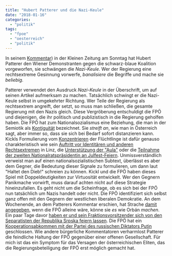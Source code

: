 ```yaml
---
title: "Hubert Patterer und die Nazi-Keule"
date: "2018-01-16"
categories: 
  - "politik"
tags: 
  - "fpoe"
  - "oesterreich"
  - "politik"
---
```


In seinem [Kommentar](http://www.kleinezeitung.at/meinung/meinungktnhp/5353254/Demos-gegen-TuerkisBlau_Rueckkehr-der-NaziKeule)) in der Kleinen Zeitung am Sonntag hat Hubert Patterer den Wiener Demonstranten gegen die schwarz-blaue Koalition vorgeworfen, sie schwängen die _Nazi-Keule_. Wer der Regierung eine rechtsextreme Gesinnung vorwerfe, _banalisiere_ die Begriffe und mache sie _beliebig_.

Patterer verwendet den Ausdruck _Nazi-Keule_ in der Überschrift, um auf seinen Artikel aufmerksam zu machen. Tatsächlich schwingt er die Nazi-Keule selbst in umgekehrter Richtung. Wer Teile der Regierung als rechtsextrem angreift, der setzt, so muss man schließen, die gesamte Regierung mit den Nazis gleich. Diese Vergröberung entschuldigt die FPÖ und diejenigen, die ihr politisch und publizistisch in die Regierung geholfen haben. Die FPÖ hat zum Nationalsozialismus eine Beziehung, die man in der Semiotik als [Kontiguität](http://visual-memory.co.uk/daniel/Documents/S4B/sem07.html) bezeichnet. Sie _streift an_, wie man in Österreich sagt, aber immer so, dass sie sich bei Bedarf sofort distanzieren kann. Kickls Formulierung vom [Konzentrieren](https://www.profil.at/oesterreich/kickl-fluechtlinge-an-einem-ort-konzentrieren-8618910) der Flüchtlinge ist dafür genauso charakteristisch wie sein [Auftritt vor Identitären und anderen Rechtsextremen](https://derstandard.at/2000044844601/Mit-Kickl-und-IdentitaerenLinzer-Prachtsaele-fuer-rechten-Kongress) in Linz, die [Unterstützung der "Aula"](https://derstandard.at/2000063928797/SOS-Mitmensch-wirft-FPOe-Inserate-in-Zeitschrift-Aula-vor) oder die [Teilnahme der zweiten Nationalratspräsidentin an Julfest-Feiern](https://kurier.at/politik/inland/kitzmueller-rechte-netzwerkerin-wird-dritte-nationalratspraesidentin/302.977.234). Unmissverständlich verweist man auf einen nationalsozialistischen Subtext, überlässt es aber dem Gegner, die Bedeutung dieser Signale zu formulieren, um dann laut "Haltet den Dieb!" schreien zu können. Kickl und die FPÖ haben dieses Spiel mit Doppeldeutigkeiten zur Virtuosität entwickelt. Wer den Gegnern Panikmache vorwirft, muss darauf achten nicht auf diese Strategie hineinzufallen. Es geht nicht um die Scheinfrage, ob es sich bei der FPÖ nun tatsächlich um Nazis handelt oder nicht. Die FPÖ identifiziert sich selbst ganz offen mit den Gegnern der westlichen liberalen Demokratie. An dem Wochenende, an dem Patterers Kommentar erschien, hat Strache [damit angegeben](https://kurier.at/politik/inland/strache-dann-koennten-wir-es-wie-orban-machen/306.352.562), wenn die FPÖ alleine wäre, könne sie _es_ wie Orbán _machen_. Ein paar Tage davor [haben er und sein Fraktionsvorsitzender sich von den Separatisten der Republika Srpska feiern lassen](https://diepresse.com/home/ausland/aussenpolitik/5351346/Natuerlich-nimmt-Strache-Orden-der-Republika-Srpska-an). Die FPÖ hat ein [Kooperationsabkommen mit der Partei des russischen Diktators Putin](https://diepresse.com/home/politik/innenpolitik/5136136/FPOe-schliesst-FuenfJahresVertrag-mit-KremlPartei) geschlossen. Wie andere bürgerliche Kommentatoren verharmlost Patterer die feindliche Haltung der FPÖ gegenüber einer offenen Gesellschaft. Für mich ist das ein Symptom für das Versagen der österreichischen Eliten, das die Regierungsbeteiligung der FPÖ erst möglich gemacht hat.
